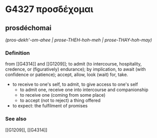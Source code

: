 # G4327 προσδέχομαι

## prosdéchomai

_(pros-dekh'-om-ahee | prose-THEH-hoh-meh | prose-THAY-hoh-may)_

### Definition

from [[G4314]] and [[G1209]]; to admit (to intercourse, hospitality, credence, or (figuratively) endurance); by implication, to await (with confidence or patience); accept, allow, look (wait) for, take.

- to receive to one's self, to admit, to give access to one's self
  - to admit one, receive one into intercourse and companionship
  - to receive one (coming from some place)
  - to accept (not to reject) a thing offered
- to expect: the fulfilment of promises

### See also

[[G1209]], [[G4314]]

